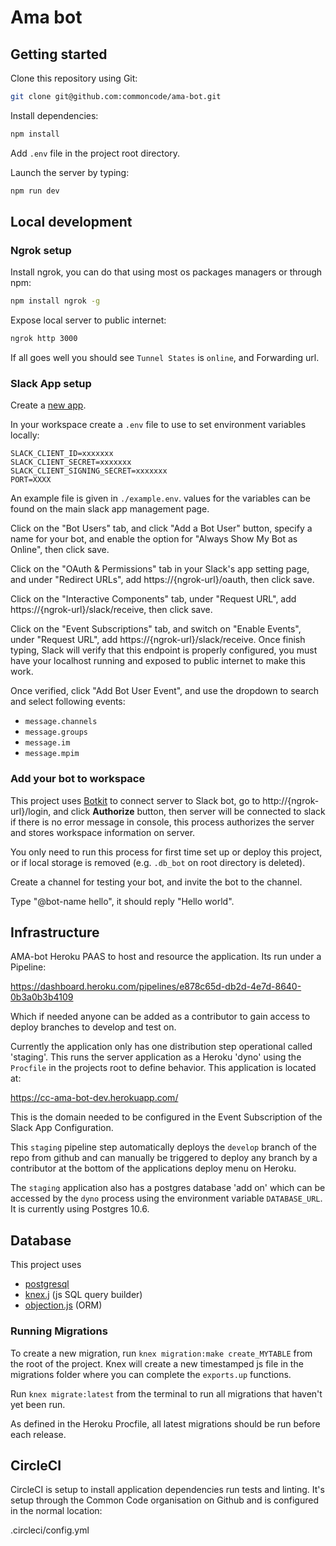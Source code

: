 # Ama bot

## Getting started

Clone this repository using Git:

```bash
git clone git@github.com:commoncode/ama-bot.git
```

Install dependencies:

```bash
npm install
```

Add `.env` file in the project root directory.

Launch the server by typing:

```bash
npm run dev
```

## Local development

### Ngrok setup

Install ngrok, you can do that using most os packages managers or through npm:

```bash
npm install ngrok -g
```

Expose local server to public internet:

```bash
ngrok http 3000
```

If all goes well you should see `Tunnel States` is `online`, and Forwarding url.

### Slack App setup

Create a [new app](https://api.slack.com/apps?new_app=1).

In your workspace create a `.env` file to use to set environment variables locally:

```
SLACK_CLIENT_ID=xxxxxxx
SLACK_CLIENT_SECRET=xxxxxxx
SLACK_CLIENT_SIGNING_SECRET=xxxxxxx
PORT=XXXX
```

An example file is given in `./example.env`. values for the variables can be found 
on the main slack app management page.

Click on the "Bot Users" tab, and click "Add a Bot User" button, specify a name for 
your bot,  and enable the option for "Always Show My Bot as Online", then click save.

Click on the "OAuth & Permissions" tab in your Slack's app setting page, and under 
"Redirect URLs", add https://{ngrok-url}/oauth, then click save.

Click on the "Interactive Components" tab, under "Request URL", 
add https://{ngrok-url}/slack/receive, then click save.

Click on the "Event Subscriptions" tab, and switch on "Enable Events", 
under "Request URL", add https://{ngrok-url}/slack/receive. Once finish typing, 
Slack will verify that this endpoint is properly configured, you must have your 
localhost running and exposed to public internet to make this work.

Once verified, click "Add Bot User Event", and use the dropdown to search and select following events:

- `message.channels`
- `message.groups`
- `message.im`
- `message.mpim`

### Add your bot to workspace

This project uses [Botkit](https://botkit.ai/docs/readme-slack.html) to connect server to Slack bot, 
go to http://{ngrok-url}/login, and click **Authorize** button, then server will be connected to slack 
if there is no error message in console, this process authorizes the server and stores workspace information on server.

You only need to run this process for first time set up or deploy this project, or if local storage is removed 
(e.g. `.db_bot` on root directory is deleted).

Create a channel for testing your bot, and invite the bot to the channel.

Type "@bot-name hello", it should reply "Hello world".

## Infrastructure

AMA-bot Heroku PAAS to host and resource the application. Its run under a Pipeline: 

https://dashboard.heroku.com/pipelines/e878c65d-db2d-4e7d-8640-0b3a0b3b4109

Which if needed anyone can be added as a contributor to gain access to deploy branches to develop and test on.

Currently the application only has one distribution step operational called 'staging'. This runs the server
application as a Heroku 'dyno' using the `Procfile` in the projects root to define behavior. This application is 
located at:

https://cc-ama-bot-dev.herokuapp.com/

This is the domain needed to be configured in the Event Subscription of the Slack App Configuration.

This `staging` pipeline step automatically deploys the `develop` branch of the repo from github and can manually
be triggered to deploy any branch by a contributor at the bottom of the applications deploy menu on Heroku.

The `staging` application also has a postgres database 'add on' which can be accessed by the `dyno` process using the 
environment variable `DATABASE_URL`. It is currently using Postgres 10.6.

## Database

This project uses 

- [postgresql](https://www.postgresql.org/docs/10/app-psql.html)
- [knex.j](https://knexjs.org/) (js SQL query builder)
- [objection.js](http://vincit.github.io/objection.js/) (ORM)

### Running Migrations

To create a new migration, run `knex migration:make create_MYTABLE` from the root of the project. 
Knex will create a new timestamped js file in the migrations folder where you can complete the `exports.up` functions.

Run `knex migrate:latest` from the terminal to run all migrations that haven't yet been run. 

As defined in the Heroku Procfile, all latest migrations should be run before each release. 

## CircleCI

CircleCI is setup to install application dependencies run tests and linting.
It's setup through the Common Code organisation on Github and is configured in the 
normal location:

.circleci/config.yml

